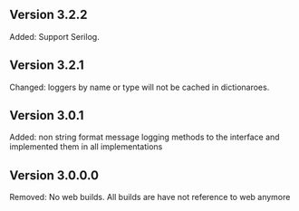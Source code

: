 Version 3.2.2
-------------
Added: Support Serilog.

Version 3.2.1
-------------
Changed: loggers by name or type will not be cached in dictionaroes.


Version 3.0.1
-------------
Added: non string format message logging methods to the interface and implemented them in all implementations


Version 3.0.0.0
---------------
Removed: No web builds. All builds are have not reference to web anymore
